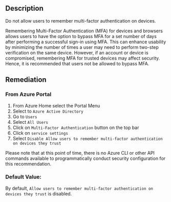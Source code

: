 ## Description

Do not allow users to remember multi-factor authentication on devices.

Remembering Multi-Factor Authentication (MFA) for devices and browsers allows users to have the option to bypass MFA for a set number of days after performing a successful sign-in using MFA. This can enhance usability by minimizing the number of times a user may need to perform two-step verification on the same device. However, if an account or device is compromised, remembering MFA for trusted devices may affect security. Hence, it is recommended that users not be allowed to bypass MFA.

## Remediation

### From Azure Portal

  1. From Azure Home select the Portal Menu
  2. Select to `Azure Active Directory`
  3. Go to `Users`
  4. Select `All Users`
  5. Click on `Multi-Factor Authentication` button on the top bar
  6. Click on `service settings`
  7. Select `Disable Allow users to remember multi-factor authentication on devices they trust`

Please note that at this point of time, there is no Azure CLI or other API commands available to programmatically conduct security configuration for this recommendation.

### Default Value:

By default, `Allow users to remember multi-factor authentication on devices they trust` is disabled.